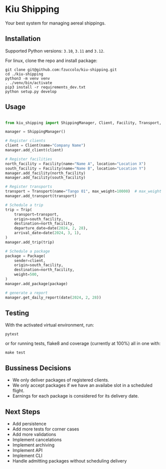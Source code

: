 # Kiu Shipping

Your best system for managing aereal shippings.

## Installation

Supported Python versions: `3.10`, `3.11` and `3.12`.

For linux, clone the repo and install package:

    git clone git@github.com:fzuccolo/kiu-shipping.git
    cd ./kiu-shipping
    python3 -m venv venv
    . ./venv/bin/activate
    pip3 install -r requirements_dev.txt
    python setup.py develop

## Usage

```python

from kiu_shipping import ShippingManager, Client, Facility, Transport, Trip, Package

manager = ShippingManager()

# Register clients
client = Client(name="Company Name")
manager.add_client(client)

# Register facilities
north_facility = Facility(name="Name A", location="Location X")
south_facility = Facility(name="Name B", location="Location Y")
manager.add_facility(north_facility)
manager.add_facility(south_facility)

# Register transports
transport = Transport(name="Tango 01", max_weight=10000)  # max_weight in Kg
manager.add_transport(transport)

# Schedule a trip
trip = Trip(
    transport=transport,
    origin=south_facility,
    destination=north_facility,
    departure_date=date(2024, 2, 28),
    arrival_date=date(2024, 3, 1),
)
manager.add_trip(trip)

# Schedule a package
package = Package(
    sender=client,
    origin=south_facility,
    destination=north_facility,
    weight=500,
)
manager.add_package(package)

# generate a report
manager.get_daily_report(date(2024, 2, 28))

```

## Testing

With the activated virtual environment, run:

    pytest

or for running tests, flake8 and coverage (currently at 100%) all in one with:

    make test

## Bussiness Decisions

* We only deliver packages of registered clients.
* We only accept packages if we have an availabe slot in a scheduled flight.
* Earnings for each package is considered for its delivery date.

## Next Steps

* Add persistence
* Add more tests for corner cases
* Add more validations
* Implement cancelations
* Implement archiving
* Implement API
* Implement CLI
* Handle admitting packages without scheduling delivery
